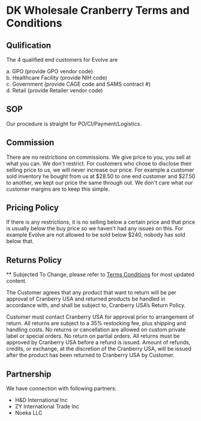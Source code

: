 # DK Wholesale Cranberry Terms and Conditions

## Qulification

The 4 qualified end customers for Evolve are

  a. GPO (provide GPO vendor code)  
  b. Healthcare Facility (provide NIH code)  
  c. Government (provide CAGE code and SAMS contract #)  
  d. Retail (provide Retailer vendor code)  

## SOP

Our procedure is straight for PO/CI/Payment/Logistics. 

## Commission

There are no restrictions on commissions. We give price to you, 
you sell at what you can. We don't restrict. For customers who 
chose to disclose their selling price to us, we will never 
increase our price. For example a customer sold inventory he 
bought from us at $28.50 to one end customer and $27.50 to another, 
we kept our price the same through out. We don't care what our 
customer margins are to keep this simple.

## Pricing Policy

If there is any restrictions, it is no selling below a certain 
price and that price is usually below the buy price so we haven't 
had any issues on this. For example Evolve are not allowed to be 
sold below $240, nobody has sold below that.

## Returns Policy 

** Subjected To Change, please refer to [Terms 
Conditions](https://www.cranberryusa.com/terms-conditions) for 
most updated content.

The Customer agrees that any product that want to return will be 
per approval of Cranberry USA and returned products be handled in 
accordance with, and shall be subject to, Cranberry USA’s Return 
Policy. 

Customer must contact Cranberry USA for approval prior to arrangement 
of return. All returns are subject to a 35% restocking fee, plus 
shipping and handling costs. No returns or cancellation are allowed 
on custom private label or special orders. No return on partial orders. 
All returns must be approved by Cranberry USA before a refund is issued. 
Amount of refunds, credits, or exchange, at the discretion of the 
Cranberry USA, will be issued after the product has been returned to 
Cranberry USA by Customer. 

## Partnership

We have connection with following partners:
- H&D International Inc
- ZY International Trade Inc
- Noeka LLC

